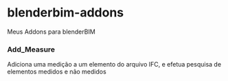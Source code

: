 # blenderbim-addons
Meus  Addons para blenderBIM

### Add_Measure ###

Adiciona uma medição a um elemento do arquivo IFC, e efetua pesquisa de elementos medidos e não medidos

